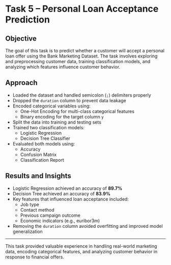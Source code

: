 # Task 5 – Personal Loan Acceptance Prediction

## Objective
The goal of this task is to predict whether a customer will accept a personal loan offer using the Bank Marketing Dataset. The task involves exploring and preprocessing customer data, training classification models, and analyzing which features influence customer behavior.

## Approach
- Loaded the dataset and handled semicolon (`;`) delimiters properly
- Dropped the `duration` column to prevent data leakage
- Encoded categorical variables using:
  - One-Hot Encoding for multi-class categorical features
  - Binary encoding for the target column `y`
- Split the data into training and testing sets
- Trained two classification models:
  - Logistic Regression
  - Decision Tree Classifier
- Evaluated both models using:
  - Accuracy
  - Confusion Matrix
  - Classification Report

## Results and Insights
- Logistic Regression achieved an accuracy of **89.7%**
- Decision Tree achieved an accuracy of **83.9%**
- Key features that influenced loan acceptance included:
  - Job type
  - Contact method
  - Previous campaign outcome
  - Economic indicators (e.g., euribor3m)
- Removing the `duration` column avoided overfitting and improved model generalization

---
This task provided valuable experience in handling real-world marketing data, encoding categorical features, and analyzing customer behavior in response to financial offers.
